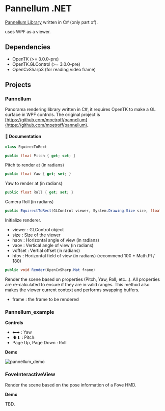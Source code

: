 # Pannellum .NET

[Pannellum Library](https://github.com/mpetroff/pannellum) written in C# (only part of).

uses WPF as a viewer.

## Dependencies

- OpenTK (>= 3.0.0-pre)
- OpenTK.GLControl (>= 3.0.0-pre)
- OpenCvSharp3 (for reading video frame)

## Projects

### Pannellum

Panorama rendering library written in C#, it requires OpenTK to make a GL surface in WPF controls. The original project is [https://github.com/mpetroff/pannellum](https://github.com/mpetroff/pannellum).

#### 📃 Documentation

```csharp
class EquirecToRect
```

```csharp
public float Pitch { get; set; }
```
Pitch to render at (in radians)

```csharp
public float Yaw { get; set; }
```
Yaw to render at (in radians)

```csharp
public float Roll { get; set; }
```
Camera Roll (in radians)

```csharp
public EquirectToRect(GLControl viewer, System.Drawing.Size size, float haov, float vaov, float voffset, float hfov)
```
Initialize renderer.

- viewer : GLControl object
- size : Size of the viewer
- haov : Horizontal angle of view (in radians)
- vaov : Vertical angle of view (in radians)
- voffset : Vertial offset (in radians)
- hfov : Horizontal field of view (in radians) (recommend 100 * Math.PI / 180)

```csharp
public void Render(OpenCvSharp.Mat frame)
```
Render the scene based on properties (Pitch, Yaw, Roll, etc...).
All properties are re-calculated to ensure if they are in valid ranges.
This method also makes the viewer current context and performs swapping buffers.

- frame : the frame to be rendered

### Pannellum_example

**Controls**

- ⬅➡ : Yaw
- ⬆⬇ : Pitch
- Page Up, Page Down : Roll

**Demo**

![pannellum_demo](docs/pannellum_example.gif)

### FoveInteractiveView

Render the scene based on the pose information of a Fove HMD.

**Demo**

TBD.